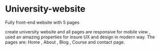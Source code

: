 # University-website
Fully front-end website with 5 pages


create university website and all pages are responsive for mobile view , used an amazing properties for insure UX and design in modern way.
The pages are: Home , About , Blog , Course and contact page.
